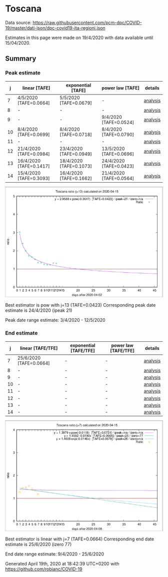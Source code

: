 # Toscana


Data source: https://raw.githubusercontent.com/pcm-dpc/COVID-19/master/dati-json/dpc-covid19-ita-regioni.json

Estimates in this page were made on 19/4/2020 with data available until 15/04/2020.


## Summary 

### Peak estimate 
|j|linear [TAFE]|exponential [TAFE]|power law [TAFE]|details|
|---|----|-----------|---------|-------|
|7|4/5/2020 [TAFE=0.0664]|5/5/2020 [TAFE=0.0679]|-|[analysis](COVID-19_toscana_j7_2020-04-15.md)|
|8|-|-|-|[analysis](COVID-19_toscana_j8_2020-04-15.md)|
|9|-|-|9/4/2020 [TAFE=0.0524]|[analysis](COVID-19_toscana_j9_2020-04-15.md)|
|10|8/4/2020 [TAFE=0.0699]|8/4/2020 [TAFE=0.0718]|8/4/2020 [TAFE=0.0790]|[analysis](COVID-19_toscana_j10_2020-04-15.md)|
|11|-|-|-|[analysis](COVID-19_toscana_j11_2020-04-15.md)|
|12|21/4/2020 [TAFE=0.0984]|23/4/2020 [TAFE=0.0949]|13/5/2020 [TAFE=0.0696]|[analysis](COVID-19_toscana_j12_2020-04-15.md)|
|13|16/4/2020 [TAFE=0.1417]|18/4/2020 [TAFE=0.1073]|24/4/2020 [TAFE=0.0423]|[analysis](COVID-19_toscana_j13_2020-04-15.md)|
|14|15/4/2020 [TAFE=0.3093]|16/4/2020 [TAFE=0.1662]|21/4/2020 [TAFE=0.0564]|[analysis](COVID-19_toscana_j14_2020-04-15.md)|

![best peak estimate](COVID-19_toscana_j13_2020-04-15.png)

Best estimator is pow with j=13 (TAFE=0.0423)
Corresponding peak date estimate is 24/4/2020 (ipeak 21)


Peak date range estimate: 3/4/2020 - 12/5/2020

### End estimate 
|j|linear [TAFE/TFE]|exponential [TAFE/TFE]|power law [TAFE/TFE]|details|
|---|----|-----------|---------|-------|
|7|25/6/2020 [TAFE=0.0664]|-|-|[analysis](COVID-19_toscana_j7_2020-04-15.md)|
|8|-|-|-|[analysis](COVID-19_toscana_j8_2020-04-15.md)|
|9|-|-|-|[analysis](COVID-19_toscana_j9_2020-04-15.md)|
|10|-|-|-|[analysis](COVID-19_toscana_j10_2020-04-15.md)|
|11|-|-|-|[analysis](COVID-19_toscana_j11_2020-04-15.md)|
|12|-|-|-|[analysis](COVID-19_toscana_j12_2020-04-15.md)|
|13|-|-|-|[analysis](COVID-19_toscana_j13_2020-04-15.md)|
|14|-|-|-|[analysis](COVID-19_toscana_j14_2020-04-15.md)|

![best zero estimate](COVID-19_toscana_j7_2020-04-15.png)

Best estimator is linear with j=7 (TAFE=0.0664)
Corresponding end date estimate is 25/6/2020 (izero 77)


End date range estimate: 9/4/2020 - 25/6/2020

Generated April 19th, 2020 at 18:42:39 UTC+0200 with https://github.com/robianc/COVID-19
